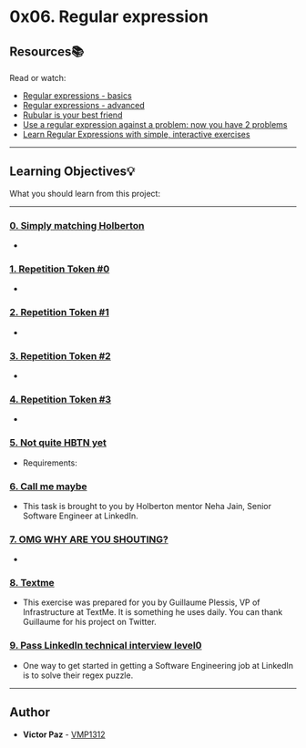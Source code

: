 # 0x06. Regular expression

## Resources:books:
Read or watch:
* [Regular expressions - basics](https://intranet.hbtn.io/rltoken/SJ2eQ7V2iQlCgLc-L96zWg)
* [Regular expressions - advanced](https://intranet.hbtn.io/rltoken/qyjWL-J1_qUaZGR690gH1Q)
* [Rubular is your best friend](https://intranet.hbtn.io/rltoken/WCjn8NgohbQ5NGXEObWZvQ)
* [Use a regular expression against a problem: now you have 2 problems](https://intranet.hbtn.io/rltoken/Zfvv_ydOCvJ_YaBB6eDqVw)
* [Learn Regular Expressions with simple, interactive exercises](https://intranet.hbtn.io/rltoken/Y-OVGcJ5cskdXWIBowiE_A)

---
## Learning Objectives:bulb:
What you should learn from this project:

---

### [0. Simply matching Holberton](./0-simply_match_holberton.rb)
* 


### [1. Repetition Token #0](./1-repetition_token_0.rb)
* 


### [2. Repetition Token #1](./2-repetition_token_1.rb)
* 


### [3. Repetition Token #2](./3-repetition_token_2.rb)
* 


### [4. Repetition Token #3](./4-repetition_token_3.rb)
* 


### [5. Not quite HBTN yet](./5-beginning_and_end.rb)
* Requirements:


### [6. Call me maybe](./6-phone_number.rb)
* This task is brought to you by Holberton mentor Neha Jain, Senior Software Engineer at LinkedIn.


### [7. OMG WHY ARE YOU SHOUTING?](./7-OMG_WHY_ARE_YOU_SHOUTING.rb)
* 


### [8. Textme](./100-textme.rb)
* This exercise was prepared for you by Guillaume Plessis, VP of Infrastructure at TextMe. It is something he uses daily. You can thank Guillaume for his project on Twitter.


### [9. Pass LinkedIn technical interview level0](./101-passed_linkedin_regex_challenge.jpg)
* One way to get started in getting a Software Engineering job at LinkedIn is to solve their regex puzzle.

---

## Author
* **Victor Paz** - [VMP1312](https://github.com/VMP1312)